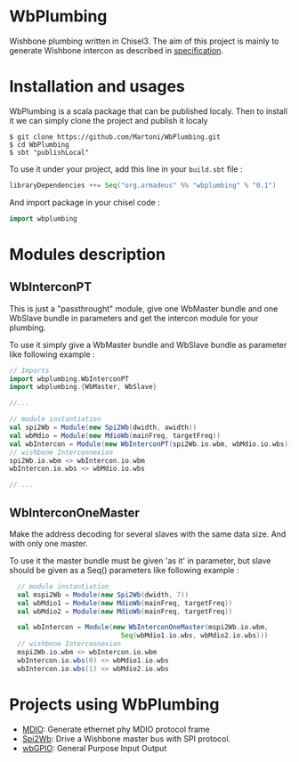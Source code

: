 # WbPlumbing
Wishbone plumbing written in Chisel3. The aim of this project is mainly to
generate Wishbone intercon as described in [specification](https://github.com/fossi-foundation/wishbone).

# Installation and usages

WbPlumbing is a scala package that can be published localy. Then to install it we can simply clone the project and publish it localy 
```shell
$ git clone https://github.com/Martoni/WbPlumbing.git
$ cd WbPlumbing
$ sbt "publishLocal"
```

To use it under your project, add this line in your `build.sbt` file :
```scala
libraryDependencies ++= Seq("org.armadeus" %% "wbplumbing" % "0.1")
```

And import package in your chisel code :
```scala
import wbplumbing
```

# Modules description

## WbInterconPT

This is just a "passthrought" module, give one WbMaster bundle and one WbSlave
bundle in parameters and get the intercon module for your plumbing.

To use it simply give a WbMaster bundle and WbSlave bundle as parameter like following example :
```scala
// Imports
import wbplumbing.WbInterconPT
import wbplumbing.{WbMaster, WbSlave}

//...

// module instantiation
val spi2Wb = Module(new Spi2Wb(dwidth, awidth))
val wbMdio = Module(new MdioWb(mainFreq, targetFreq))
val wbIntercon = Module(new WbInterconPT(spi2Wb.io.wbm, wbMdio.io.wbs))
// wishbone Interconnexion
spi2Wb.io.wbm <> wbIntercon.io.wbm
wbIntercon.io.wbs <> wbMdio.io.wbs

// ...
```

## WbInterconOneMaster

Make the address decoding for several slaves with the same data size. And with
only one master.

To use it the master bundle must be given 'as it' in parameter, but slave should be given as a Seq() parameters like following example :
```scala
  // module instantiation
  val mspi2Wb = Module(new Spi2Wb(dwidth, 7))
  val wbMdio1 = Module(new MdioWb(mainFreq, targetFreq))
  val wbMdio2 = Module(new MdioWb(mainFreq, targetFreq))

  val wbIntercon = Module(new WbInterconOneMaster(mspi2Wb.io.wbm,
                            Seq(wbMdio1.io.wbs, wbMdio2.io.wbs)))
  // wishbone Interconnexion
  mspi2Wb.io.wbm <> wbIntercon.io.wbm
  wbIntercon.io.wbs(0) <> wbMdio1.io.wbs
  wbIntercon.io.wbs(1) <> wbMdio2.io.wbs
```

# Projects using WbPlumbing

* [MDIO](https://github.com/Martoni/MDIO): Generate ethernet phy MDIO protocol frame
* [Spi2Wb](https://github.com/Martoni/spi2wb): Drive a Wishbone master bus with SPI protocol.
* [wbGPIO](https://github.com/Martoni/wbGPIO): General Purpose Input Output
